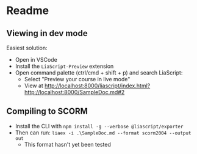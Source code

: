 # Readme

## Viewing in dev mode

Easiest solution:
* Open in VSCode
* Install the `LiaScript-Preview` extension
* Open command palette (ctrl/cmd + shift + p) and search LiaScript:
    * Select "Preview your course in live mode"
    * View at <http://localhost:8000/liascript/index.html?http://localhost:8000/SampleDoc.md#2>

## Compiling to SCORM

* Install the CLI with `npm install -g --verbose @liascript/exporter`
* Then can run: `liaex -i .\SampleDoc.md --format scorm2004 --output out`
  * This format hasn't yet been tested